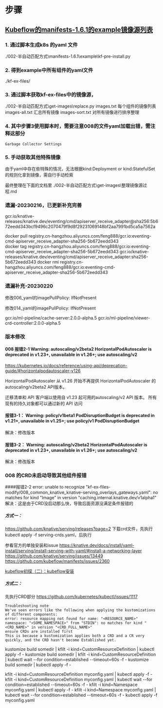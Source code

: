 
# 步骤
## [Kubeflow的manifests-1.6.1的example镜像源列表](https://github.com/kubeflow/manifests/)

### 1. 通过脚本生成k8s 的yaml 文件
./002-半自动匹配方式\manifests-1.6.1\example\kf-pre-install.py

### 2. 得到example中所有组件的yaml文件
./kf-ex-files/

### 3. 通过脚本获取kf-ex-files中的镜像源，
./002-半自动匹配方式\get-images\replace.py
images.txt     每个组件的镜像列表
images-all.txt  汇总所有镜像
images-sort.txt  对所有镜像进行排序整理

### 4. 其中步骤3使用脚本时，需要注意008的文件yaml加载出错，需注释这部分
```text
Garbage Collector Settings
``` 

### 5. 手动获取其他特殊镜像
由于yaml中存在些特殊的情况，无法根据kind:Deployment or kind:StatefulSet的规则化拿到镜像，需自行手动检索

最终整理在下面的文档里
./002-半自动匹配方式\get-images\整理镜像源过程.md



### 遗漏-20230216，已更新补充完善
gcr.io/knative-releases/knative.dev/eventing/cmd/apiserver_receive_adapter@sha256:5b672eedd343bcf9496c2070479f9d8f29231069148bf2aa7991bd5ca5a7562a

docker pull registry.cn-hangzhou.aliyuncs.com/feng888/gcr.io:eventing-cmd-apiserver_receive_adapter-sha256-5b672eedd343   
docker tag registry.cn-hangzhou.aliyuncs.com/feng888/gcr.io:eventing-cmd-apiserver_receive_adapter-sha256-5b672eedd343 gcr.io/knative-releases/knative.dev/eventing/cmd/apiserver_receive_adapter:sha256-5b672eedd343
docker rmi registry.cn-hangzhou.aliyuncs.com/feng888/gcr.io:eventing-cmd-apiserver_receive_adapter-sha256-5b672eedd343


### 遗漏补充-20230220
修改006_yaml的imagePullPolicy: IfNotPresent

修改014_yaml的imagePullPolicy: IfNotPresent

gcr.io/ml-pipeline/cache-server:2.0.0-alpha.5
gcr.io/ml-pipeline/viewer-crd-controller:2.0.0-alpha.5

### 版本修改
#### 008 报错2-1 Warning: autoscaling/v2beta2 HorizontalPodAutoscaler is deprecated in v1.23+, unavailable in v1.26+; use autoscaling/v2 
https://kubernetes.io/docs/reference/using-api/deprecation-guide/#horizontalpodautoscaler-v126

HorizontalPodAutoscaler
从 v1.26 开始不再提供 HorizontalPodAutoscaler 的 autoscaling/v2beta2 API版本。

迁移清单和 API 客户端以使用自 v1.23 起可用的autoscaling/v2 API 版本。
所有现有的持久对象都可以通过新的 API 访问


#### 报错3-1： Warning: policy/v1beta1 PodDisruptionBudget is deprecated in v1.21+, unavailable in v1.25+; use policy/v1 PodDisruptionBudget    
解决：修改版本
####  报错3-2： Warning: autoscaling/v2beta2 HorizontalPodAutoscaler is deprecated in v1.23+, unavailable in v1.26+; use autoscaling/v2 
解决：修改版本

### 008 的CRD未启动导致其他组件报错
####报错2-2 error: unable to recognize "kf-ex-files-modify/008_common_knative_knative-serving_overlays_gateways.yaml": no matches for kind "Image" in version "caching.internal.knative.dev/v1alpha1"
解决：这是由于CRD没启动那么快，导致后面资源没满足条件报错的
##### 方式一：
https://github.com/knative/serving/releases?page=2
下载crd文件，先执行kubectl apply -f serving-crds.yaml，后执行

参看官方的单独安装和issue
https://knative.dev/docs/install/yaml-install/serving/install-serving-with-yaml/#install-a-networking-layer
https://github.com/knative/serving/issues/13449
https://github.com/kubeflow/manifests/issues/2360

[kubeflow初探（二）：kubeflow安装](https://blog.csdn.net/jiaozhentian/article/details/123116311)

##### 方式二：
先执行CRD部分
https://github.com/kubernetes/kubectl/issues/1117

```text
Troubleshooting note
We've seen errors like the following when applying the kustomizations of different components:
error: resource mapping not found for name: "<RESOURCE_NAME>" namespace: "<SOME_NAMESPACE>" from "STDIN": no matches for kind "<CRD_NAME>" in version "<CRD_FULL_NAME>"
ensure CRDs are installed first
This is because a kustomization applies both a CRD and a CR very quickly, and the CRD hasn't become Established yet. 
```

kustomize build somedir | kfilt -i kind=CustomResourceDefinition | kubectl apply -f -
kustomize build somedir | kfilt -i kind=CustomResourceDefinition | kubectl wait --for condition=established --timeout=60s -f -
kustomize build somedir | kubectl apply -f - 


kfilt -i kind=CustomResourceDefinition myconfig.yaml | kubectl apply -f -
kfilt -i kind=CustomResourceDefinition myconfig.yaml | kubectl wait --for condition=established --timeout=60s -f -
kfilt -i kind=Namespace myconfig.yaml | kubectl apply -f -
kfilt -i kind=Namespace myconfig.yaml | kubectl wait --for condition=established --timeout=60s -f -
kubectl apply -f myconfig.yaml


